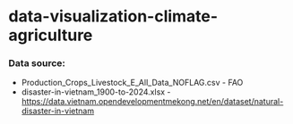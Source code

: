 # data-visualization-climate-agriculture

### Data source:
* Production_Crops_Livestock_E_All_Data_NOFLAG.csv - FAO
* disaster-in-vietnam_1900-to-2024.xlsx - https://data.vietnam.opendevelopmentmekong.net/en/dataset/natural-disaster-in-vietnam

